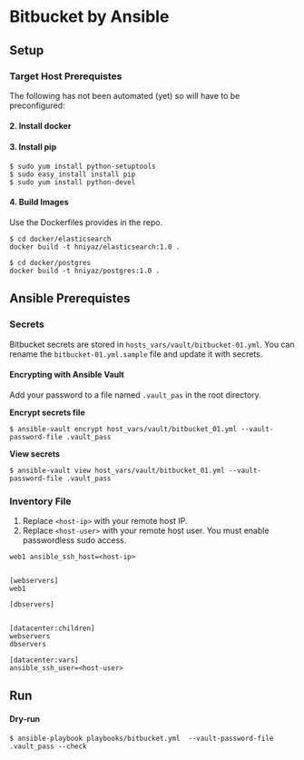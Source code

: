 # Bitbucket by Ansible

## Setup

### Target Host Prerequistes

The following has not been automated (yet) so will have to be preconfigured:

#### 2. Install docker

#### 3. Install pip 

```
$ sudo yum install python-setuptools
$ sudo easy_install install pip
$ sudo yum install python-devel
```


#### 4. Build Images

Use the Dockerfiles provides in the repo.

```
$ cd docker/elasticsearch
docker build -t hniyaz/elasticsearch:1.0 .
```

```
$ cd docker/postgres
docker build -t hniyaz/postgres:1.0 .
```


## Ansible Prerequistes

### Secrets

Bitbucket secrets are stored in `hosts_vars/vault/bitbucket-01.yml`. You can rename the `bitbucket-01.yml.sample` file and update it with secrets.


#### Encrypting with Ansible Vault

Add your password to a file named `.vault_pas` in the root directory.

**Encrypt secrets file**

```
$ ansible-vault encrypt host_vars/vault/bitbucket_01.yml --vault-password-file .vault_pass
```

**View secrets**

```
$ ansible-vault view host_vars/vault/bitbucket_01.yml --vault-password-file .vault_pass
```


### Inventory File

1. Replace `<host-ip>` with your remote host IP.
2. Replace `<host-user>` with your remote host user. You must enable passwordless sudo access.

```
web1 ansible_ssh_host=<host-ip>


[webservers]
web1

[dbservers]


[datacenter:children]
webservers
dbservers

[datacenter:vars]
ansible_ssh_user=<host-user>
```




## Run


#### Dry-run

```
$ ansible-playbook playbooks/bitbucket.yml  --vault-password-file .vault_pass --check
```

